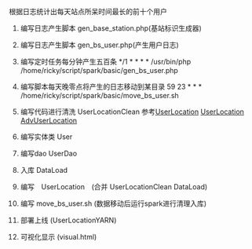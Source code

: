 根据日志统计出每天站点所呆时间最长的前十个用户

1. 编写日志产生脚本 gen_base_station.php(基站标识生成器)

2. 编写日志产生脚本 gen_bs_user.php(产生用户日志)

3. 编写定时任务每分钟产生五百条
*/1 * * * *  /usr/bin/php /home/ricky/script/spark/basic/gen_bs_user.php

4. 编写脚本每天晚零点将产生的日志移动到某目录
59 23 * * *  /home/ricky/script/spark/basic/move_bs_user.sh

5. 编写代码进行清洗 UserLocationClean
参考[UserLocation](https://github.com/pengfen/spark-learn/blob/master/src/main/scala/spark/basic/UserLocation.scala)
[UserLocation](https://github.com/pengfen/spark-learn/blob/master/src/main/scala/spark/rdd/UserLocation.scala)
[AdvUserLocation](https://github.com/pengfen/spark-learn/blob/master/src/main/scala/spark/rdd/AdvUserLocation.scala)

6. 编写实体类 User

7. 编写dao UserDao

8. 入库 DataLoad

9. 编写　UserLocation　(合并 UserLocationClean DataLoad)

10. 编写 move_bs_user.sh (数据移动后运行spark进行清理入库)

11. 部署上线 (UserLocationYARN)

12. 可视化显示 (visual.html)
